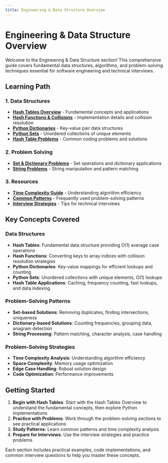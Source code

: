```yaml
---
title: Engineering & Data Structure Overview
---
```


# Engineering & Data Structure Overview

Welcome to the Engineering & Data Structure section! This comprehensive guide covers fundamental data structures, algorithms, and problem-solving techniques essential for software engineering and technical interviews.

## Learning Path

### 1. Data Structures
- **[Hash Tables Overview](../Data_Structures/Hash_Tables/Hash_Tables_Overview.md)** - Fundamental concepts and applications
- **[Hash Functions & Collisions](../Data_Structures/Hash_Tables/Hash_Functions_and_Collisions.md)** - Implementation details and collision resolution
- **[Python Dictionaries](../Data_Structures/Hash_Tables/Python_Dictionaries.md)** - Key-value pair data structures
- **[Python Sets](../Data_Structures/Hash_Tables/Python_Sets.md)** - Unordered collections of unique elements
- **[Hash Table Problems](../Data_Structures/Hash_Tables/Hash_Table_Problems.md)** - Common coding problems and solutions

### 2. Problem Solving
- **[Set & Dictionary Problems](../Problem_Solving/Set_Dictionary_Problems/Array_Intersection.md)** - Set operations and dictionary applications
- **[String Problems](../Problem_Solving/String_Problems/Unique_Strings.md)** - String manipulation and pattern matching

### 3. Resources
- **[Time Complexity Guide](../Resources/Time_Complexity_Guide.md)** - Understanding algorithm efficiency
- **[Common Patterns](../Resources/Common_Patterns.md)** - Frequently used problem-solving patterns
- **[Interview Strategies](../Resources/Interview_Strategies.md)** - Tips for technical interviews

## Key Concepts Covered

### Data Structures
- **Hash Tables**: Fundamental data structure providing O(1) average case operations
- **Hash Functions**: Converting keys to array indices with collision resolution strategies
- **Python Dictionaries**: Key-value mappings for efficient lookups and counting
- **Python Sets**: Unordered collections with unique elements, O(1) lookups
- **Hash Table Applications**: Caching, frequency counting, fast lookups, and data indexing

### Problem-Solving Patterns
- **Set-based Solutions**: Removing duplicates, finding intersections, uniqueness
- **Dictionary-based Solutions**: Counting frequencies, grouping data, anagram detection
- **String Processing**: Pattern matching, character analysis, case handling

### Problem-Solving Strategies
- **Time Complexity Analysis**: Understanding algorithm efficiency
- **Space Complexity**: Memory usage optimization
- **Edge Case Handling**: Robust solution design
- **Code Optimization**: Performance improvements

## Getting Started

1. **Begin with Hash Tables**: Start with the Hash Tables Overview to understand the fundamental concepts, then explore Python implementations
2. **Practice with Problems**: Work through the problem-solving sections to see practical applications
3. **Study Patterns**: Learn common patterns and time complexity analysis
4. **Prepare for Interviews**: Use the interview strategies and practice problems

Each section includes practical examples, code implementations, and common interview questions to help you master these concepts.
